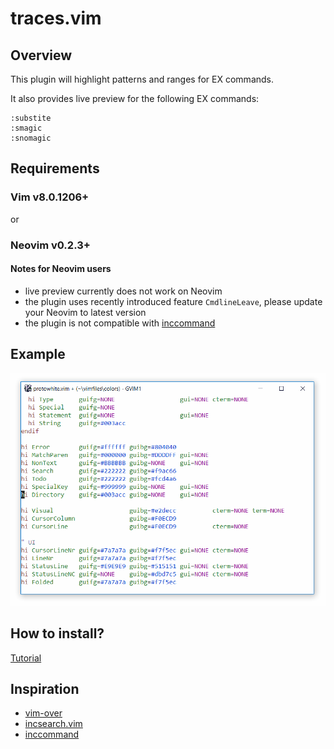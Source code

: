 # traces.vim

## Overview
This plugin will highlight patterns and ranges for EX commands.

It also provides live preview for the following EX commands:
```
:substite
:smagic
:snomagic
```

## Requirements
### Vim v8.0.1206+
or
### Neovim v0.2.3+
#### Notes for Neovim users

 - live preview currently does not work on Neovim
 - the plugin uses recently introduced feature `CmdlineLeave`, please update your Neovim to latest version
 - the plugin is not compatible with [inccommand](https://neovim.io/doc/user/options.html#'inccommand')

## Example
![example](img/traces_example.gif?raw=true)

## How to install?
[Tutorial](https://gist.github.com/manasthakur/ab4cf8d32a28ea38271ac0d07373bb53)

## Inspiration
 - [vim-over](https://github.com/osyo-manga/vim-over)
 - [incsearch.vim](https://github.com/haya14busa/incsearch.vim)
 - [inccommand](https://neovim.io/doc/user/options.html#'inccommand')
